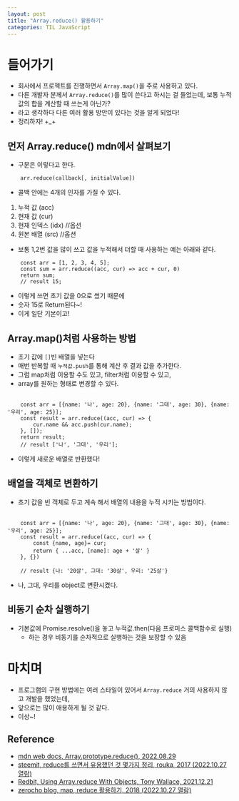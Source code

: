 ```yaml
---
layout: post
title: "Array.reduce() 활용하기"
categories: TIL JavaScript
---
```


# 들어가기

- 회사에서 프로젝트를 진행하면서 `Array.map()`을 주로 사용하고 있다.
- 다른 개발자 분께서 `Array.reduce()`를 많이 쓴다고 하시는 걸 들었는데, 보통 누적 값의 합을 계산할 때 쓰는게 아닌가?
- 라고 생각하다 다른 여러 활용 방안이 있다는 것을 알게 되었다!
- 정리하자! +_+

## 먼저 Array.reduce() mdn에서 살펴보기

- 구문은 이렇다고 한다.

```
    arr.reduce(callback[, initialValue])
```

- 콜백 안에는 4개의 인자를 가질 수 있다.
1. 누적 값 (acc)
2. 현재 값 (cur)
3. 현재 인덱스 (idx) //옵션
4. 원본 배열 (src) //옵션

- 보통 1,2번 값을 많이 쓰고 값을 누적해서 더할 때 사용하는 예는 아래와 같다.

```
    const arr = [1, 2, 3, 4, 5];
    const sum = arr.reduce((acc, cur) => acc + cur, 0)
    return sum;
    // result 15;
```

- 이렇게 쓰면 초기 값을 0으로 썼기 때문에
- 숫자 15로 Return된다~!
- 이게 일단 기본이고!

## Array.map()처럼 사용하는 방법

- 초기 값에 `[]`빈 배열을 넣는다
- 매번 반복할 때 `누적값.push`를 통해 계산 후 결과 값을 추가한다.
- 그럼 map처럼 이용할 수도 있고, filter처럼 이용할 수 있고,
- array를 원하는 형태로 변경할 수 있다.

```

    const arr = [{name: '나', age: 20}, {name: '그대', age: 30}, {name: '우리', age: 25}];
    const result = arr.reduce((acc, cur) => {
        cur.name && acc.push(cur.name);
    }, []);
    return result;
    // result ['나', '그대', '우리'];

```

- 이렇게 새로운 배열로 반환했다!


## 배열을 객체로 변환하기

- 초기 값을 빈 객체로 두고 계속 해서 배열의 내용을 누적 시키는 방법이다.

```

    const arr = [{name: '나', age: 20}, {name: '그대', age: 30}, {name: '우리', age: 25}];
    const result = arr.reduce((acc, cur) => {
        const {name, age}= cur;
        return { ...acc, [name]: age + '살' }
    }, {})

    // result {나: '20살', 그대: '30살', 우리: '25살'}
```

- 나, 그대, 우리를 object로 변환시켰다.

## 비동기 순차 실행하기
- 기본값에 Promise.resolve()을 놓고 누적값.then(다음 프로미스 콜백함수로 실행)
    - 하는 경우 비동기를 순차적으로 실행하는 것을 보장할 수 있음

# 마치며

- 프로그램의 구현 방법에는 여러 스타일이 있어서 `Array.reduce` 거의 사용하지 않고 개발을 했었는데,
- 앞으로는 많이 애용하게 될 것 같다.
- 이상~!

## Reference
- [mdn web docs, Array.prototype.reduce(), 2022.08.29](https://developer.mozilla.org/ko/docs/Web/JavaScript/Reference/Global_Objects/Array/Reduce)
- [steemit, reduce를 쓰면서 유용했던 것 몇가지 정리, rouka, 2017 (2022.10.27 열람)](https://steemit.com/javascript/@rouka/reduce)
- [Redbit, Using Array.reduce With Objects, Tony Wallace, 2021.12.21](https://www.redbitdev.com/post/using-array-reduce-with-objects)
- [zerocho blog, map, reduce 활용하기, 2018 (2022.10.27 열람)](https://www.zerocho.com/category/JavaScript/post/5acafb05f24445001b8d796d)